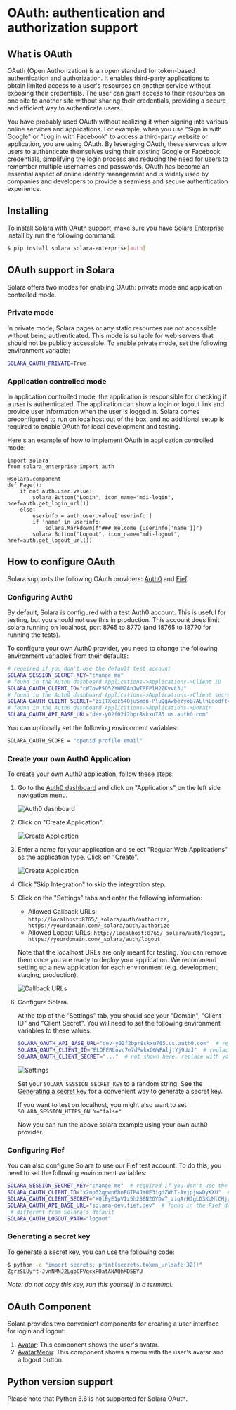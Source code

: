 # OAuth: authentication and authorization support

## What is OAuth

OAuth (Open Authorization) is an open standard for token-based authentication and authorization. It enables third-party applications to obtain limited access to a user's resources on another service without exposing their credentials. The user can grant access to their resources on one site to another site without sharing their credentials, providing a secure and efficient way to authenticate users.

You have probably used OAuth without realizing it when signing into various online services and applications. For example, when you use "Sign in with Google" or "Log in with Facebook" to access a third-party website or application, you are using OAuth. By leveraging OAuth, these services allow users to authenticate themselves using their existing Google or Facebook credentials, simplifying the login process and reducing the need for users to remember multiple usernames and passwords. OAuth has become an essential aspect of online identity management and is widely used by companies and developers to provide a seamless and secure authentication experience.

## Installing

To install Solara with OAuth support, make sure you have [Solara Enterprise](/docs/enterprise) install by run the following command:

```bash
$ pip install solara solara-enterprise[auth]
```


## OAuth support in Solara

Solara offers two modes for enabling OAuth: private mode and application controlled mode.

### Private mode

In private mode, Solara pages or any static resources are not accessible without being authenticated. This mode is suitable for web servers that should not be publicly accessible. To enable private mode, set the following environment variable:
```bash
SOLARA_OAUTH_PRIVATE=True
```


### Application controlled mode

In application controlled mode, the application is responsible for checking if a user is authenticated. The application can show a login or logout link and provide user information when the user is logged in. Solara comes preconfigured to run on localhost out of the box, and no additional setup is required to enable OAuth for local development and testing.

Here's an example of how to implement OAuth in application controlled mode:

```solara
import solara
from solara_enterprise import auth

@solara.component
def Page():
    if not auth.user.value:
        solara.Button("Login", icon_name="mdi-login", href=auth.get_login_url())
    else:
        userinfo = auth.user.value['userinfo']
        if 'name' in userinfo:
            solara.Markdown(f"### Welcome {userinfo['name']}")
        solara.Button("Logout", icon_name="mdi-logout", href=auth.get_logout_url())
```
## How to configure OAuth

Solara supports the following OAuth providers: [Auth0](https://auth0.com/) and [Fief](https://fief.dev/).


### Configuring Auth0

By default, Solara is configured with a test Auth0 account. This is useful for testing, but you should not use this in production. This account does limit solara running on localhost, port 8765 to 8770 (and 18765 to 18770 for running the tests).

To configure your own Auth0 provider, you need to change the following environment variables from their defaults:

```bash
# required if you don't use the default test account
SOLARA_SESSION_SECRET_KEY="change me"
# found in the Auth0 dashboard Applications->Applications->Client ID
SOLARA_OAUTH_CLIENT_ID="cW7owP5Q52YHMZAnJwT8FPlH2ZKvvL3U"
# found in the Auth0 dashboard Applications->Applications->Client secret
SOLARA_OAUTH_CLIENT_SECRET="zxITXxoz54OjuSmdn-PluQgAwbeYyoB7ALlnLoodftvAn81usDXW0quchvoNvUYD"
# found in the Auth0 dashboard Applications->Applications->Domain
SOLARA_OAUTH_API_BASE_URL="dev-y02f02f2bpr8skxu785.us.auth0.com"
```

You can optionally set the following environment variables:

```bash
SOLARA_OAUTH_SCOPE = "openid profile email"
```

### Create your own Auth0 Application


To create your own Auth0 application, follow these steps:

1. Go to the [Auth0 dashboard](https://manage.auth0.com/dashboard/) and click on "Applications" on the left side navigation menu.

    ![Auth0 dashboard](https://dxhl76zpt6fap.cloudfront.net/public/docs/enterprise/oauth/goto-applications.webp)

2. Click on "Create Application".

    ![Create Application](https://dxhl76zpt6fap.cloudfront.net/public/docs/enterprise/oauth/click-create-application.webp)

3. Enter a name for your application and select "Regular Web Applications" as the application type. Click on "Create".

    ![Create Application](https://dxhl76zpt6fap.cloudfront.net/public/docs/enterprise/oauth/name-type-create.webp)

4. Click "Skip Integration" to skip the integration step.

5. Click on the "Settings" tabs and enter the following information:

    - Allowed Callback URLs: `http://localhost:8765/_solara/auth/authorize, https://yourdomain.com/_solara/auth/authorize`
    - Allowed Logout URLs: `http://localhost:8765/_solara/auth/logout, https://yourdomain.com/_solara/auth/logout`

    Note that the localhost URLs are only meant for testing. You can remove them once you are ready to deploy your application.
    We recommend setting up a new application for each environment (e.g. development, staging, production).

    ![Callback URLs](https://dxhl76zpt6fap.cloudfront.net/public/docs/enterprise/oauth/callbacks.webp)

6. Configure Solara.

    At the top of the "Settings" tab, you should see your "Domain", "Client ID" and "Client Secret". You will need to set the following environment variables to these values:

    ```bash
    SOLARA_OAUTH_API_BASE_URL="dev-y02f2bpr8skxu785.us.auth0.com"  # replace with your domain
    SOLARA_OAUTH_CLIENT_ID="ELOFERLovc7e7dPwkxO6WFAljtYj9UzJ"  # replace with your client ID
    SOLARA_OAUTH_CLIENT_SECRET="..."  # not shown here, replace with your client secret
    ```

    ![Settings](https://dxhl76zpt6fap.cloudfront.net/public/docs/enterprise/oauth/configuration-values.webp)

    Set your `SOLARA_SESSION_SECRET_KEY` to a random string. See the [Generating a secret key](#generating-a-secret-key) for a convenient way to generate a secret key.

    If you want to test on localhost, you might also want to set `SOLARA_SESSION_HTTPS_ONLY="false"`

    Now you can run the above solara example using your own auth0 provider.


### Configuring Fief

You can also configure Solara to use our Fief test account. To do this, you need to set the following environment variables:

```bash
SOLARA_SESSION_SECRET_KEY="change me"  # required if you don't use the default test account
SOLARA_OAUTH_CLIENT_ID="x2np62qgwp6hnEGTP4JYUE3igdZWhT-AvjpjwwDyKXU"  # found in the Auth0 dashboard Clients->General Tab->Secret
SOLARA_OAUTH_CLIENT_SECRET="XQlByE1pVIz5h2SBN2GYDwT_ziqArHJgLD3KqMlCHjg" # found in the Auth0 dashboard Clients->General Tab->ID
SOLARA_OAUTH_API_BASE_URL="solara-dev.fief.dev"  # found in the Fief dashboard Tenants->Base URL
 # different from Solara's default
SOLARA_OAUTH_LOGOUT_PATH="logout"
```

### Generating a secret key

To generate a secret key, you can use the following code:

```bash
$ python -c "import secrets; print(secrets.token_urlsafe(32))"
ZgrzSLUyft-JvnNMNJ2LgbCFVqcxPOatANAQhMD5EYU
```

*Note: do not copy this key, run this yourself in a terminal.*


## OAuth Component

Solara provides two convenient components for creating a user interface for login and logout:

 1. [Avatar](/api/avatar): This component shows the user's avatar.
 2. [AvatarMenu](/api/avatar_menu): This component shows a menu with the user's avatar and a logout button.

 ## Python version support

Please note that Python 3.6 is not supported for Solara OAuth.
